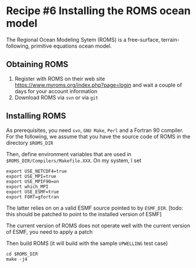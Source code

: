 <!--
SPDX-FileCopyrightText 2021-2022 Helmholtz-Zentrum Hereon
SPDX-FileCopyrightText 2013-2021 Helmholtz-Zentrum Geesthacht
SPDX-License-Identifier: CC0-1.0
SPDX-FileContributor Carsten Lemmen <carsten.lemmen@hereon.de
-->

# Recipe #6 Installing the ROMS ocean model

The Regional Ocean Modeling Sytem (ROMS) is a free-surface, terrain-following, primitive equations ocean model.  

## Obtaining ROMS

1. Register with ROMS on their web site  https://www.myroms.org/index.php?page=login and wait a couple of days for your account information
2. Download ROMS via `svn` or via `git`

## Installing ROMS

As prerequisites, you need `svn`, `GNU Make`, `Perl` and a Fortran 90 compiler.  For the following, we assume that you have the source code of ROMS in the directory `$ROMS_DIR`

Then, define environment variables that are used in `$ROMS_DIR/Compilers/Makefile.XXX`.  On my system, I set

	export USE_NETCDF4=true
	export USE_MPI=true
	export USE_MPIF90=on
	export which_MPI
	export USE_ESMF=true
	export FORT=gfortran
	
The latter relies on on a valid ESMF source pointed to by `ESMF_DIR`. [todo: this should be patched to point to the installed version of ESMF]

The current version of ROMS does not operate well with the current version of ESMF, you need to apply a patch


Then build ROMS (it will build with the sample `UPWELLING` test case)

	cd $ROMS_DIR
	make -j4